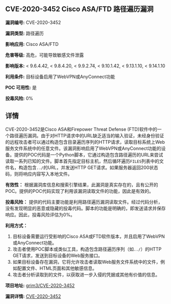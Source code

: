 ## CVE-2020-3452 Cisco ASA/FTD 路径遍历漏洞

**漏洞编号:** CVE-2020-3452

**漏洞类型:** 路径遍历

**影响应用:** Cisco ASA/FTD

**危害等级:** 高危，可能导致敏感文件泄露

**影响版本:** < 9.6.4.42, < 9.8.4.20, < 9.9.2.74, < 9.10.1.42, < 9.13.1.10, < 9.14.1.10

**利用条件:** 目标设备启用了WebVPN或AnyConnect功能

**POC 可用性:** 是

**投毒风险:** 0%

## 详情

CVE-2020-3452是Cisco ASA和Firepower Threat Defense (FTD)软件中的一个路径遍历漏洞。由于对HTTP请求中的URL缺乏适当的输入验证，未经身份验证的远程攻击者可以通过构造包含目录遍历序列的HTTP请求，读取目标系统上Web服务文件系统中的任意文件。该漏洞影响启用了WebVPN或AnyConnect功能的设备。提供的POC代码是一个Python脚本，它通过构造包含路径遍历的URL来尝试读取一系列已知的文件。脚本首先指定目标主机，然后循环遍历`FILES`列表中的文件名，构造包含`../`的URL，并发送HTTP GET请求。如果服务器返回200状态码，则将响应内容写入本地文件。 

**有效性：**
根据漏洞库信息和搜索引擎结果，此漏洞是真实存在的，且有公开的POC。提供的POC代码实现了利用该漏洞读取文件的功能，因此是有效的。

**投毒风险：**
提供的代码主要功能是利用路径遍历漏洞读取文件。经过代码分析，没有发现明显的恶意或隐藏的投毒代码。脚本的功能是明确的，即发送请求并保存响应。因此，投毒风险评估为0%。

**利用方式：**
1.  目标设备需要运行受影响的Cisco ASA或FTD软件版本，并且启用了WebVPN或AnyConnect功能。
2.  攻击者使用POC脚本或类似工具，构造包含路径遍历序列（如`../`）的HTTP GET请求，发送到目标设备的Web服务接口。
3.  如果目标设备存在漏洞，它将允许攻击者读取Web服务文件系统中的文件，例如配置文件、HTML页面和其他敏感信息。
4.  攻击者分析读取到的文件，以获取进一步入侵的凭据或其他有价值的信息。

**项目地址:** [grim3/CVE-2020-3452](https://github.com/grim3/CVE-2020-3452)

**漏洞详情:** [CVE-2020-3452](https://nvd.nist.gov/vuln/detail/CVE-2020-3452)